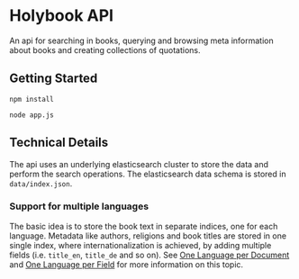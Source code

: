 # Holybook API

An api for searching in books, querying and browsing meta information about books and creating collections of quotations.

## Getting Started

`npm install`

`node app.js`

## Technical Details

The api uses an underlying elasticsearch cluster to store the data and perform the search operations. The elasticsearch
data schema is stored in `data/index.json`. 

### Support for multiple languages

The basic idea is to store the book text in separate indices, one for each
language. Metadata like authors, religions and book titles are stored in one single index, where internationalization is
achieved, by adding multiple fields (i.e. `title_en`, `title_de` and so on). See [One Language per Document](https://www.elastic.co/guide/en/elasticsearch/guide/current/one-lang-docs.html)
and [One Language per Field](https://www.elastic.co/guide/en/elasticsearch/guide/current/one-lang-fields.html) for more
information on this topic.

